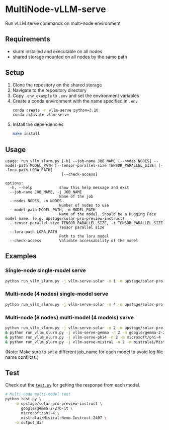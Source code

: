 # MultiNode-vLLM-serve
Run vLLM serve commands on multi-node environment


## Requirements
- slurm installed and executable on all nodes
- shared storage mounted on all nodes by the same path


## Setup
1. Clone the repository on the shared storage
1. Navigate to the repository directory
1. Copy `.env_example` to `.env` and set the environment variables
1. Create a conda environment with the name specified in `.env`
    ```bash
    conda create -n vllm-serve python=3.10
    conda activate vllm-serve
    ```
1. Install the dependencies
    ```bash
    make install
    ```


## Usage
```
usage: run_vllm_slurm.py [-h] --job-name JOB_NAME [--nodes NODES] --model-path MODEL_PATH [--tensor-parallel-size TENSOR_PARALLEL_SIZE] [--lora-path LORA_PATH]
                         [--check-access]

options:
  -h, --help            show this help message and exit
  --job-name JOB_NAME, -j JOB_NAME
                        Name of the job
  --nodes NODES, -n NODES
                        Number of nodes to use
  --model-path MODEL_PATH, -m MODEL_PATH
                        Name of the model. Should be a Hugging Face model name. (e.g. upstage/solar-pro-preview-instruct)
  --tensor-parallel-size TENSOR_PARALLEL_SIZE, -t TENSOR_PARALLEL_SIZE
                        Tensor parallel size
  --lora-path LORA_PATH
                        Path to the lora model
  --check-access        Validate accessability of the model
```


## Examples
### Single-node single-model serve
```bash
python run_vllm_slurm.py -j vllm-serve-solar -n 1 -m upstage/solar-pro-preview-instruct --check-access
```

### Multi-node (4 nodes) single-model serve
```bash
python run_vllm_slurm.py -j vllm-serve-solar -n 4 -m upstage/solar-pro-preview-instruct --check-access
```

### Multi-node (8 nodes) multi-model (4 models) serve
```bash
python run_vllm_slurm.py -j vllm-serve-solar -n 2 -m upstage/solar-pro-preview-instruct --check-access \
& python run_vllm_slurm.py -j vllm-serve-gemma -n 2 -m google/gemma-2-27b-it -t 2 --check-access \
& python run_vllm_slurm.py -j vllm-serve-phi4 -n 2 -m microsoft/phi-4 --check-access \
& python run_vllm_slurm.py -j vllm-serve-mistral -n 2 -m mistralai/Mistral-Nemo-Instruct-2407 --check-access
```
(Note: Make sure to set a different job_name for each model to avoid log file name conflicts.)


## Test
Check out the [`test.py`](./test.py) for getting the response from each model.
```bash
# Multi-node multi-model test
python test.py \
    -m upstage/solar-pro-preview-instruct \
       google/gemma-2-27b-it \
       microsoft/phi-4 \
       mistralai/Mistral-Nemo-Instruct-2407 \
    -o output_dir
```
